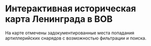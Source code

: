 # Интерактивная историческая карта Ленинграда в ВОВ

На карте отмечены задокументированные места попадания артиллерийских 
снарядов с возможностью фильтрации и поиска. 

